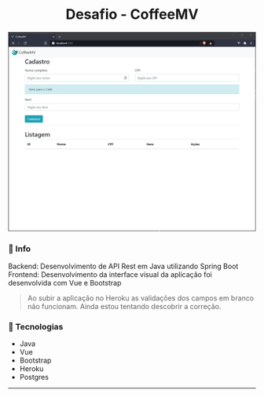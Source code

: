 <div align="center">
    <h1>Desafio - CoffeeMV</h1>
</div>

<div align="center">
    <img src="./coffee.gif">
</div>


### :memo: Info
Backend: Desenvolvimento de API Rest em Java utilizando Spring Boot
Frontend: Desenvolvimento da interface visual da aplicação foi desenvolvida com Vue e Bootstrap

> Ao subir a aplicação no Heroku as validações dos campos em branco não funcionam. Ainda estou tentando descobrir a correção.


### :hammer: Tecnologias
<ul>
    <li>Java</li>
    <li>Vue</li>
    <li>Bootstrap</li>
    <li>Heroku</li>
    <li>Postgres</li>
</ul>


<hr>